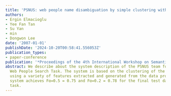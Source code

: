 ```yaml
---
title: 'PSNUS: web people name disambiguation by simple clustering with rich features'
authors:
- Ergin Elmacioglu
- Yee Fan Tan
- Su Yan
- min
- Dongwon Lee
date: '2007-01-01'
publishDate: '2024-10-20T00:58:41.556053Z'
publication_types:
- paper-conference
publication: '*Proceedings of the 4th International Workshop on Semantic Evaluations*'
abstract: We describe about the system description of the PSNUS team for the SemEval-2007
  Web People Search Task. The system is based on the clustering of the web pages by
  using a variety of features extracted and generated from the data provided. This
  system achieves Fα=0.5 = 0.75 and Fα=0.2 = 0.78 for the final test data set of the
  task.
---
```

